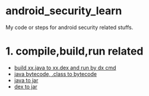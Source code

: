 # android_security_learn
My  code or steps for android security related stuffs.


# 1. compile,build,run related

* [build xx.java to xx.dex and run by dx cmd](compile_build/build_dex_from_java_and_run)
* [java bytecode, .class to bytecode](compile_build/java_bytecode)
* [java to jar](compile_build/java_to_jar)
* [dex to jar](compile_build/dex_to_jar)


